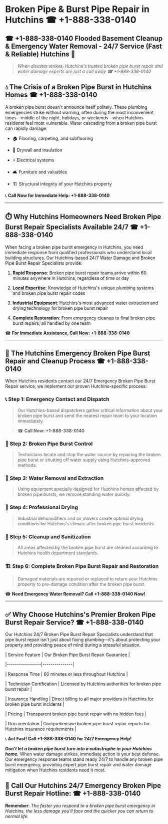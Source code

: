# Broken Pipe & Burst Pipe Repair in Hutchins ☎ +1-888-338-0140  
## ☎ +1-888-338-0140 Flooded Basement Cleanup & Emergency Water Removal - 24/7 Service (Fast & Reliable) Hutchins 🚨  

> *When disaster strikes, Hutchins's trusted broken pipe burst repair and water damage experts are just a call away ☎ +1-888-338-0140*  

## 💧 The Crisis of a Broken Pipe Burst in Hutchins Homes ☎ +1-888-338-0140  

A broken pipe burst doesn't announce itself politely. These plumbing emergencies strike without warning, often during the most inconvenient times—middle of the night, holidays, or weekends—when Hutchins residents feel most vulnerable. Water cascading from a broken pipe burst can rapidly damage:  

* 🏠 Flooring, carpeting, and subflooring  
* 🧱 Drywall and insulation  
* ⚡ Electrical systems  
* 🛋️ Furniture and valuables  
* 🏗️ Structural integrity of your Hutchins property  

📞 **Call Now for Immediate Help: +1-888-338-0140**  

---  

## ⏱️ Why Hutchins Homeowners Need Broken Pipe Burst Repair Specialists Available 24/7 ☎ +1-888-338-0140  

When facing a broken pipe burst emergency in Hutchins, you need immediate response from qualified professionals who understand local building structures. Our Hutchins-based 24/7 Water Damage and Broken Pipe Burst Repair Specialists provide:  

1. **Rapid Response**: Broken pipe burst repair teams arrive within 60 minutes anywhere in Hutchins, regardless of time or day  
2. **Local Expertise**: Knowledge of Hutchins's unique plumbing systems and broken pipe burst repair codes  
3. **Industrial Equipment**: Hutchins's most advanced water extraction and drying technology for broken pipe burst repair  
4. **Complete Restoration**: From emergency cleanup to final broken pipe burst repairs, all handled by one team  

☎ **For Immediate Assistance, Call Now: +1-888-338-0140**  

---  

## 🔧 The Hutchins Emergency Broken Pipe Burst Repair and Cleanup Process ☎ +1-888-338-0140  

When Hutchins residents contact our 24/7 Emergency Broken Pipe Burst Repair service, we implement our proven Hutchins-specific process:  

### 📞 Step 1: Emergency Contact and Dispatch  
> Our Hutchins-based dispatchers gather critical information about your broken pipe burst and send the nearest repair team to your location immediately.  
> ☎ **Call Now: +1-888-338-0140**  

### 🚿 Step 2: Broken Pipe Burst Control  
> Technicians locate and stop the water source by repairing the broken pipe burst or shutting off water supply using Hutchins-approved methods.  

### 🌊 Step 3: Water Removal and Extraction  
> Using equipment specially designed for Hutchins homes affected by broken pipe bursts, we remove standing water quickly.  

### 💨 Step 4: Professional Drying  
> Industrial dehumidifiers and air movers create optimal drying conditions for Hutchins's climate after broken pipe burst incidents.  

### 🧼 Step 5: Cleanup and Sanitization  
> All areas affected by the broken pipe burst are cleaned according to Hutchins health department standards.  

### 🏗️ Step 6: Complete Broken Pipe Burst Repair and Restoration  
> Damaged materials are repaired or replaced to return your Hutchins property to pre-damage condition after the broken pipe burst.  

☎ **Need Emergency Water Removal? Call +1-888-338-0140 Now!**  

---  

## ✅ Why Choose Hutchins's Premier Broken Pipe Burst Repair Service? ☎ +1-888-338-0140  

Our Hutchins 24/7 Broken Pipe Burst Repair Specialists understand that pipe burst repair isn't just about fixing plumbing—it's about protecting your property and providing peace of mind during a stressful situation.  

| Service Feature | Our Broken Pipe Burst Repair Guarantee |  
|-----------------|---------------|  
| Response Time | 60 minutes or less throughout Hutchins |  
| Technician Certification | Licensed by Hutchins authorities for broken pipe burst repair |  
| Insurance Handling | Direct billing to all major providers in Hutchins for broken pipe burst incidents |  
| Pricing | Transparent broken pipe burst repair with no hidden fees |  
| Documentation | Comprehensive broken pipe burst repair reports for Hutchins insurance requirements |  

📞 **Act Fast! Call +1-888-338-0140 for 24/7 Emergency Help!**  

***Don't let a broken pipe burst turn into a catastrophe in your Hutchins home.*** When water damage strikes, immediate action is your best defense. Our emergency response teams stand ready 24/7 to handle any broken pipe burst emergency, providing expert pipe burst repair and water damage mitigation when Hutchins residents need it most.  

## 📱 Call Our Hutchins 24/7 Emergency Broken Pipe Burst Repair Hotline: ☎ +1-888-338-0140  

**Remember**: *The faster you respond to a broken pipe burst emergency in Hutchins, the less damage you'll face and the quicker you can return to normal life.*